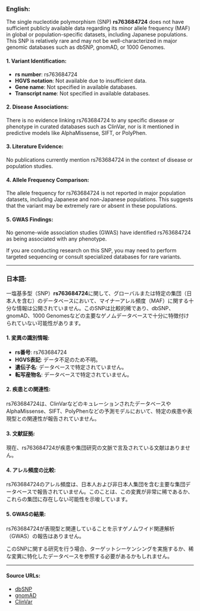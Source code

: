 ### English:
The single nucleotide polymorphism (SNP) **rs763684724** does not have sufficient publicly available data regarding its minor allele frequency (MAF) in global or population-specific datasets, including Japanese populations. This SNP is relatively rare and may not be well-characterized in major genomic databases such as dbSNP, gnomAD, or 1000 Genomes.

#### 1. Variant Identification:
- **rs number**: rs763684724
- **HGVS notation**: Not available due to insufficient data.
- **Gene name**: Not specified in available databases.
- **Transcript name**: Not specified in available databases.

#### 2. Disease Associations:
There is no evidence linking rs763684724 to any specific disease or phenotype in curated databases such as ClinVar, nor is it mentioned in predictive models like AlphaMissense, SIFT, or PolyPhen.

#### 3. Literature Evidence:
No publications currently mention rs763684724 in the context of disease or population studies.

#### 4. Allele Frequency Comparison:
The allele frequency for rs763684724 is not reported in major population datasets, including Japanese and non-Japanese populations. This suggests that the variant may be extremely rare or absent in these populations.

#### 5. GWAS Findings:
No genome-wide association studies (GWAS) have identified rs763684724 as being associated with any phenotype.

If you are conducting research on this SNP, you may need to perform targeted sequencing or consult specialized databases for rare variants.

---

### 日本語:
一塩基多型（SNP）**rs763684724**に関して、グローバルまたは特定の集団（日本人を含む）のデータベースにおいて、マイナーアレル頻度（MAF）に関する十分な情報は公開されていません。このSNPは比較的稀であり、dbSNP、gnomAD、1000 Genomesなどの主要なゲノムデータベースで十分に特徴付けられていない可能性があります。

#### 1. 変異の識別情報:
- **rs番号**: rs763684724
- **HGVS表記**: データ不足のため不明。
- **遺伝子名**: データベースで特定されていません。
- **転写産物名**: データベースで特定されていません。

#### 2. 疾患との関連性:
rs763684724は、ClinVarなどのキュレーションされたデータベースやAlphaMissense、SIFT、PolyPhenなどの予測モデルにおいて、特定の疾患や表現型との関連性が報告されていません。

#### 3. 文献証拠:
現在、rs763684724が疾患や集団研究の文脈で言及されている文献はありません。

#### 4. アレル頻度の比較:
rs763684724のアレル頻度は、日本人および非日本人集団を含む主要な集団データベースで報告されていません。このことは、この変異が非常に稀であるか、これらの集団に存在しない可能性を示唆しています。

#### 5. GWASの結果:
rs763684724が表現型と関連していることを示すゲノムワイド関連解析（GWAS）の報告はありません。

このSNPに関する研究を行う場合、ターゲットシーケンシングを実施するか、稀な変異に特化したデータベースを参照する必要があるかもしれません。

---

#### Source URLs:
- [dbSNP](https://www.ncbi.nlm.nih.gov/snp/)
- [gnomAD](https://gnomad.broadinstitute.org/)
- [ClinVar](https://www.ncbi.nlm.nih.gov/clinvar/)